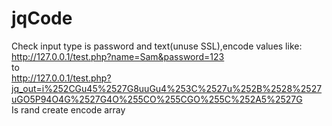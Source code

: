 jqCode
======
Check input type is password and text(unuse SSL),encode values like:<br />
http://127.0.0.1/test.php?name=Sam&password=123<br />
to<br />
http://127.0.0.1/test.php?jq_out=i%252CGu45%2527G8uuGu4%253C%2527u%252B%2528%2527uGO5P94O4G%2527G4O%255CO%255CGO%255C%252A5%2527G<br />
Is rand create encode array
